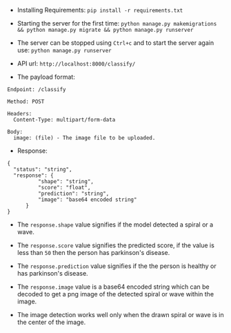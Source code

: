 - Installing Requirements: `pip install -r requirements.txt`

- Starting the server for the first time: `python manage.py makemigrations && python manage.py migrate && python manage.py runserver`

- The server can be stopped using `Ctrl+c` and to start the server again use: `python manage.py runserver`

- API url: `http://localhost:8000/classify/`

- The payload format:
```
Endpoint: /classify

Method: POST

Headers:
  Content-Type: multipart/form-data

Body:
  image: (file) - The image file to be uploaded.
```

- Response:
```
{
  "status": "string",
  "response": {
          "shape": "string",
          "score": "float",
          "prediction": "string",
          "image": "base64 encoded string"
      }
}
```

- The `response.shape` value signifies if the model detected a spiral or a wave.

- The `response.score` value signifies the predicted score, if the value is less than `50` then the person has parkinson's disease.

- The `response.prediction` value signifies if the the person is healthy or has parkinson's disease.

- The `response.image` value is a base64 encoded string which can be decoded to get a png image of the detected spiral or wave within the image.

- The image detection works well only when the drawn spiral or wave is in the center of the image.
